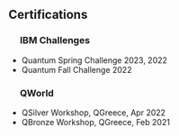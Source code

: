 ## Certifications

### &emsp; IBM Challenges
- Quantum Spring Challenge 2023, 2022
- Quantum Fall Challenge 2022

### &emsp; QWorld
- QSilver Workshop, QGreece, Apr 2022
- QBronze Workshop, QGreece, Feb 2021